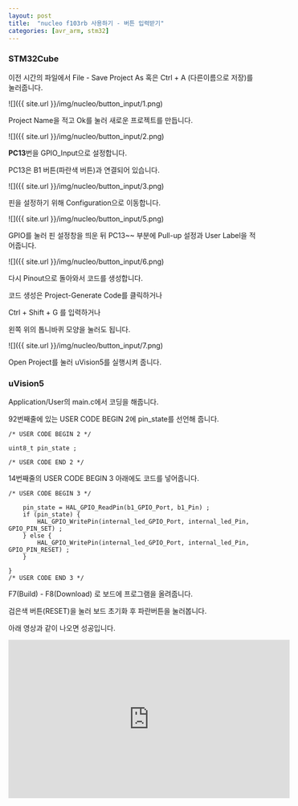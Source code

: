 ```yaml
---
layout: post
title:  "nucleo f103rb 사용하기 - 버튼 입력받기"
categories: [avr_arm, stm32]
---
```


### STM32Cube

이전 시간의 파일에서 File - Save Project As 혹은 Ctrl + A (다른이름으로 저장)를 눌러줍니다.

![]({{ site.url }}/img/nucleo/button_input/1.png)

Project Name을 적고 Ok를 눌러 새로운 프로젝트를 만듭니다.

![]({{ site.url }}/img/nucleo/button_input/2.png)

**PC13**번을 GPIO_Input으로 설정합니다.

PC13은 B1 버튼(파란색 버튼)과 연결되어 있습니다.

![]({{ site.url }}/img/nucleo/button_input/3.png)

핀을 설정하기 위해 Configuration으로 이동합니다.

![]({{ site.url }}/img/nucleo/button_input/5.png)

GPIO를 눌러 핀 설정창을 띄운 뒤 PC13~~ 부분에 Pull-up 설정과 User Label을 적어줍니다.

![]({{ site.url }}/img/nucleo/button_input/6.png)

다시 Pinout으로 돌아와서 코드를 생성합니다.

코드 생성은 Project-Generate Code를 클릭하거나

Ctrl + Shift + G 를 입력하거나

왼쪽 위의 톱니바퀴 모양을 눌러도 됩니다.

![]({{ site.url }}/img/nucleo/button_input/7.png)

Open Project를 눌러 uVision5를 실행시켜 줍니다.

### uVision5

Application/User의 main.c에서 코딩을 해줍니다.

92번째줄에 있는 USER CODE BEGIN 2에 pin_state를 선언해 줍니다.

~~~
/* USER CODE BEGIN 2 */
	
uint8_t pin_state ;

/* USER CODE END 2 */
~~~

14번째줄의 USER CODE BEGIN 3 아래에도 코드를 넣어줍니다.

~~~
/* USER CODE BEGIN 3 */
	
	pin_state = HAL_GPIO_ReadPin(b1_GPIO_Port, b1_Pin) ;
	if (pin_state) {
		HAL_GPIO_WritePin(internal_led_GPIO_Port, internal_led_Pin, GPIO_PIN_SET) ;
	} else {
		HAL_GPIO_WritePin(internal_led_GPIO_Port, internal_led_Pin, GPIO_PIN_RESET) ;
	}
	
}
/* USER CODE END 3 */
~~~

F7(Build) - F8(Download) 로 보드에 프로그램을 올려줍니다.

검은색 버튼(RESET)을 눌러 보드 초기화 후 파란버튼을 눌러봅니다.

아래 영상과 같이 나오면 성공입니다.

<iframe width="560" height="315" src="https://www.youtube.com/embed/FrUhnxjZpLQ" frameborder="0" gesture="media" allowfullscreen></iframe>